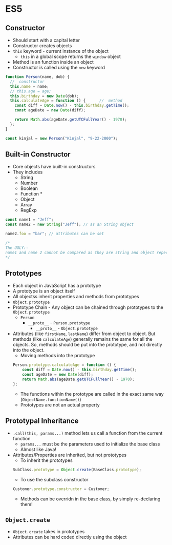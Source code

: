 # ES5
## Constructor
- Should start with a capital letter
- Constructor creates objects
- ```this``` keyword - current instance of the object
    - ```this``` in a global scope returns the ```window``` object
- Method is an function inside an object
- Constructor is called using the ```new``` keyword

```js
function Person(name, dob) {
  //  constructor
  this.name = name;
  // this.age = age;
  this.birthday = new Date(dob);
  this.calculateAge = function () {      //  method
    const diff = Date.now() - this.birthday.getTime();
    const ageDate = new Date(diff);

    return Math.abs(ageDate.getUTCFullYear() - 1970);
  };
}

const kinjal = new Person("Kinjal", "9-22-2000");
```

## Built-in Constructor
- Core objects have built-in constructors
- They includes
    - String
    - Number
    - Boolean
    - Function *
    - Object
    - Array
    - RegExp

```js
const name1 = "Jeff";
const name2 = new String("Jeff"); // as an String object

name2.foo = "bar"; // attributes can be set

/* 
The UGLY:-
name1 and name 2 cannot be compared as they are string and object repectively 
*/
```

## Prototypes
- Each object in JavaScript has a prototype
- A prototype is an object itself
- All objectss inherit properties and methods from prototypes
- ```Object.prototype```
- Prototype Chain - Any object can be chained through prototypes to the ```Object.prototype```
    - ```Person```
        - ```__proto__``` - ```Person.prototype```
            -   ```__proto__``` - ```Object.prototype```
- Attributes (like ```firstName```, ```lastName```) differ from object to object. But methods (like ```calculateAge```) generally remains the same for all the objects. So, methods should be put into the prototype, and not directly into the object.
    - Moving methods into the prototype
    ```js
    Person.prototype.calculateAge = function () {
        const diff = Date.now() - this.birthday.getTime();
        const ageDate = new Date(diff);
        return Math.abs(ageDate.getUTCFullYear() - 1970);
    };
    ```
    - The functions within the prototype are called in the exact same way (```ObjectName.functionName()```)
    - Prototypes are not an actual property

## Prototypal Inheritance
- ```.call(this, params...)``` method lets us call a function from the current function
    - ```params...``` must be the parameters used to initialize the base class
    - Almost like Java!
- Attributes/Properties are inherited, but not prototypes
    - To inherit the prototypes
    ```js
    SubClass.prototype = Object.create(BaseClass.prototype);
    ```
    - To use the subclass constructor
    ```js
    Customer.prototype.constructor = Customer;
    ```
    - Methods can be overridn in the base class, by simply re-declaring them!

## ```Object.create```
- ```Object.create``` takes in prototypes
- Attributes can be hard coded directly using the object